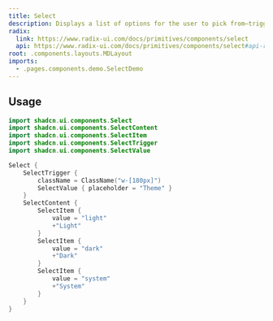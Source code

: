 ```yaml
---
title: Select
description: Displays a list of options for the user to pick from—triggered by a button.
radix:
  link: https://www.radix-ui.com/docs/primitives/components/select
  api: https://www.radix-ui.com/docs/primitives/components/select#api-reference
root: .components.layouts.MDLayout
imports:
  - .pages.components.demo.SelectDemo
---
```


<ComponentPreview component="SelectDemo {}" file="SelectDemo" />

## Usage

```kotlin
import shadcn.ui.components.Select
import shadcn.ui.components.SelectContent
import shadcn.ui.components.SelectItem
import shadcn.ui.components.SelectTrigger
import shadcn.ui.components.SelectValue
```

```kotlin
Select {
    SelectTrigger {
        className = ClassName("w-[180px]")
        SelectValue { placeholder = "Theme" }
    }
    SelectContent {
        SelectItem {
            value = "light"
            +"Light"
        }
        SelectItem {
            value = "dark"
            +"Dark"
        }
        SelectItem {
            value = "system"
            +"System"
        }
    }
}
```